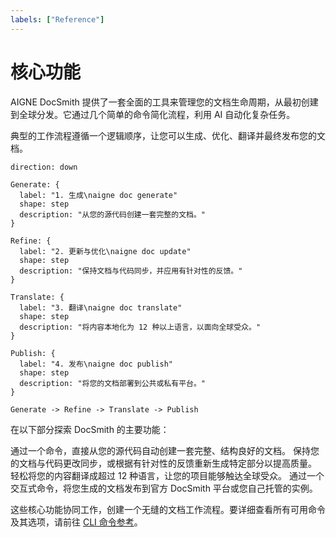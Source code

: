 ```yaml
---
labels: ["Reference"]
---
```


# 核心功能

AIGNE DocSmith 提供了一套全面的工具来管理您的文档生命周期，从最初创建到全球分发。它通过几个简单的命令简化流程，利用 AI 自动化复杂任务。

典型的工作流程遵循一个逻辑顺序，让您可以生成、优化、翻译并最终发布您的文档。

```d2
direction: down

Generate: {
  label: "1. 生成\naigne doc generate"
  shape: step
  description: "从您的源代码创建一套完整的文档。"
}

Refine: {
  label: "2. 更新与优化\naigne doc update"
  shape: step
  description: "保持文档与代码同步，并应用有针对性的反馈。"
}

Translate: {
  label: "3. 翻译\naigne doc translate"
  shape: step
  description: "将内容本地化为 12 种以上语言，以面向全球受众。"
}

Publish: {
  label: "4. 发布\naigne doc publish"
  shape: step
  description: "将您的文档部署到公共或私有平台。"
}

Generate -> Refine -> Translate -> Publish
```

在以下部分探索 DocSmith 的主要功能：

<x-cards data-columns="2">
  <x-card data-title="生成文档" data-icon="lucide:file-plus-2" data-href="/features/generate-documentation">
    通过一个命令，直接从您的源代码自动创建一套完整、结构良好的文档。
  </x-card>
  <x-card data-title="更新与优化" data-icon="lucide:edit" data-href="/features/update-and-refine">
    保持您的文档与代码更改同步，或根据有针对性的反馈重新生成特定部分以提高质量。
  </x-card>
  <x-card data-title="翻译文档" data-icon="lucide:languages" data-href="/features/translate-documentation">
    轻松将您的内容翻译成超过 12 种语言，让您的项目能够触达全球受众。
  </x-card>
  <x-card data-title="发布您的文档" data-icon="lucide:send" data-href="/features/publish-your-docs">
    通过一个交互式命令，将您生成的文档发布到官方 DocSmith 平台或您自己托管的实例。
  </x-card>
</x-cards>

这些核心功能协同工作，创建一个无缝的文档工作流程。要详细查看所有可用命令及其选项，请前往 [CLI 命令参考](./cli-reference.md)。